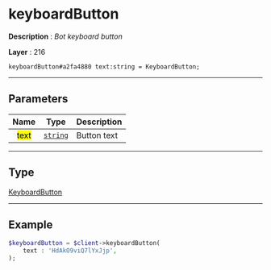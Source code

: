 # keyboardButton

**Description** : *Bot keyboard button*

**Layer** : 216

```tl
keyboardButton#a2fa4880 text:string = KeyboardButton;
```

---

## Parameters

| Name | Type | Description |
| :---: | :---: | :--- |
| <mark>text</mark> | [`string`](type/string) | Button text |

---

## Type

[KeyboardButton](type/KeyboardButton)

---

## Example

```php
$keyboardButton = $client->keyboardButton(
	text : 'HdAkO9viQ7lYxJjp',
);
```